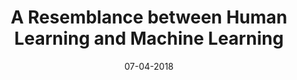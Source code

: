 ---
title: "A Resemblance between Human Learning and Machine Learning"

date: 07-04-2018

link: https://medium.com/@deepaksood619/a-resemblance-between-human-learning-and-machine-learning-ec4552fe3fa0

categories:
  - Technology
  - Psychology

tags:
  - Machine Learning
  - Human Learning
---